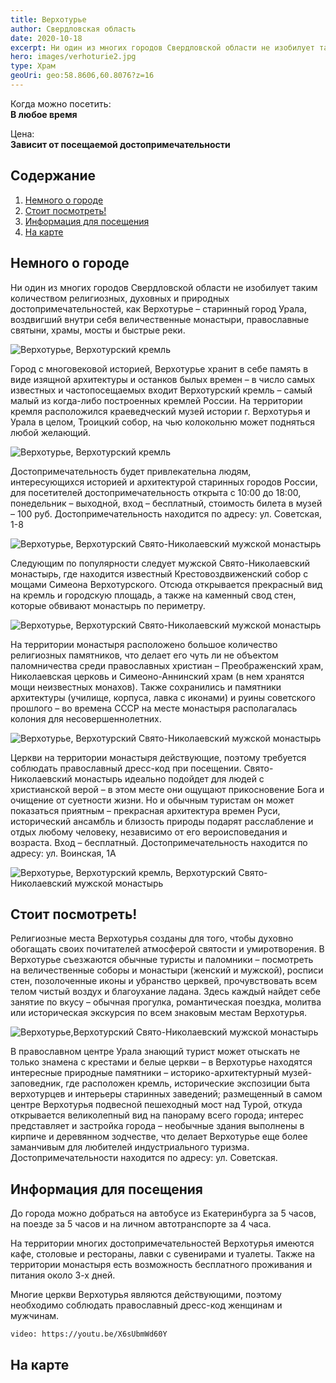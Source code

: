 ```yaml
---
title: Верхотурье
author: Свердловская область
date: 2020-10-18
excerpt: Ни один из многих городов Свердловской области не изобилует таким количеством религиозных, духовных и природных достопримечательностей, как Верхотурье – старинный город Урала
hero: images/verhoturie2.jpg
type: Храм
geoUri: geo:58.8606,60.8076?z=16
---
```

Когда можно посетить:  
**В любое время**

Цена:  
**Зависит от посещаемой достопримечательности**

## Содержание
1. [Немного о городе](#немного-о-городе)
2. [Стоит посмотреть!](#стоит-посмотреть)
3. [Информация для посещения](#информация-для-посещения)
3. [На карте](#на-карте)

## Немного о городе
Ни один из многих городов Свердловской области не изобилует таким количеством религиозных, духовных и природных достопримечательностей, как Верхотурье – старинный город Урала, воздвигший внутри себя величественные монастыри, православные святыни, храмы, мосты и быстрые реки. 

![Верхотурье, Верхотурский кремль ](images/globallookpress.com.jpg "Верхотурский кремль с высоты птичьего полета. Источник globallookpress.com")

Город с многовековой историей, Верхотурье хранит в себе память в виде изящной архитектуры и останков былых времен – в число самых известных и частопосещаемых входит Верхотурский кремль – самый малый из когда-либо построенных кремлей России. На территории кремля расположился краеведческий музей истории г. Верхотурья и Урала в целом, Троицкий собор, на чью колокольню может подняться любой желающий. 

![Верхотурье, Верхотурский кремль ](images/verhoturie1.jpg "Верхотурский кремль зимой")

Достопримечательность будет привлекательна людям, интересующихся историей и архитектурой старинных городов России, для посетителей достопримечательность открыта с 10:00 до 18:00, понедельник – выходной, вход – бесплатный, стоимость билета в музей – 100 руб. Достопримечательность находится по адресу: ул. Советская, 1-8

![Верхотурье, Верхотурский Свято-Николаевский мужской монастырь ](images/tagileparhiya.ru1.jpg "Верхотурский Свято-Николаевский мужской монастырь. Источник tagileparhiya.ru")

Следующим по популярности следует мужской Свято-Николаевский монастырь, где находится известный Крестовоздвиженский собор с мощами Симеона Верхотурского. Отсюда открывается прекрасный вид на кремль и городскую площадь, а также на каменный свод стен, которые обвивают монастырь по периметру. 

![Верхотурье, Верхотурский Свято-Николаевский мужской монастырь ](images/phateev.ru.jpg "Источник phateev.ru")

На территории монастыря расположено большое количество религиозных памятников, что делает его чуть ли не объектом паломничества среди православных христиан – Преображенский храм, Николаевская церковь и Симеоно-Аннинский храм (в нем хранятся мощи неизвестных монахов). Также сохранились и памятники архитектуры (училище, корпуса, лавка с иконами) и руины советского прошлого – во времена СССР на месте монастыря располагалась колония для несовершеннолетних. 

![Верхотурье, Верхотурский Свято-Николаевский мужской монастырь ](images/globallookpress.com1.jpg "Верхотурский Свято-Николаевский мужской монастырь. Источник globallookpress.com")

Церкви на территории монастыря действующие, поэтому требуется соблюдать православный дресс-код при посещении. Свято-Николаевский монастырь идеально подойдет для людей с христианской верой – в этом месте они ощущают прикосновение Бога и очищение от суетности жизни. Но и обычным туристам он может показаться приятным – прекрасная архитектура времен Руси, исторический ансамбль и близость природы подарят расслабление и отдых любому человеку, независимо от его вероисповедания и возраста. Вход – бесплатный. Достопримечательность находится по адресу: ул. Воинская, 1A

![Верхотурье, Верхотурский кремль, Верхотурский Свято-Николаевский мужской монастырь ](images/globallookpress.com2.jpg "Верхотурье. Источник globallookpress.com")

## Стоит посмотреть!
Религиозные места Верхотурья созданы для того, чтобы духовно обогащать своих почитателей атмосферой святости и умиротворения. В Верхотурье съезжаются обычные туристы и паломники – посмотреть на величественные соборы и монастыри (женский и мужской), росписи стен, позолоченные иконы и убранство церквей, прочувствовать всем телом чистый воздух и благоухание ладана. Здесь каждый найдет себе занятие по вкусу – обычная прогулка, романтическая поездка, молитва или историческая экскурсия по всем знаковым местам Верхотурья.

![Верхотурье,Верхотурский Свято-Николаевский мужской монастырь ](images/verhoturie.jpg "Подвесной пешеходный мост над Турой")

В православном центре Урала знающий турист может отыскать не только знамена с крестами и белые церкви – в Верхотурье находятся интересные природные памятники  – историко-архитектурный музей-заповедник, где расположен кремль, исторические экспозиции быта верхотурцев и интерьеры старинных заведений; размещенный в самом центре Верхотурья подвесной пешеходный мост над Турой, откуда открывается великолепный вид на панораму всего города; интерес представляет и застройка города – необычные здания выполнены в кирпиче и деревянном зодчестве, что делает Верхотурье еще более заманчивым для любителей индустриального туризма. Достопримечательности находится по адресу: ул. Советская.

## Информация для посещения
До города можно добраться на автобусе из Екатеринбурга за 5 часов, на поезде за 5 часов и на личном автотранспорте за 4 часа.

На территории многих достопримечательностей Верхотурья имеются кафе, столовые и рестораны, лавки с сувенирами и туалеты. Также на территории монастыря есть возможность бесплатного проживания и питания около 3-х дней.

Многие церкви Верхотурья являются действующими, поэтому необходимо соблюдать православный дресс-код женщинам и мужчинам.

`video: https://youtu.be/X6sUbmWd60Y`

## На карте